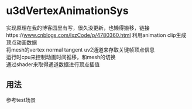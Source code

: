 # u3dVertexAnimationSys
实现原理在我的博客园里有写，很久没更新，也懒得搬移，链接https://www.cnblogs.com/lxzCode/p/4780360.html
利用animation clip生成顶点动画数据   
将mesh的vertex normal tangent uv2通道来存取关键帧顶点信息    
运行时cpu来控制动画时间推移，和mesh的切换    
通过shader来取得通道数据进行顶点插值     
## 用法    
参考test场景   

